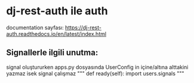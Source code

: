 # dj-rest-auth ile auth

documentation sayfası: https://dj-rest-auth.readthedocs.io/en/latest/index.html



## Signallerle ilgili unutma:

signal oluştururken apps.py dosyasında UserConfig in içine/altına alttakini yazmaz isek signal çalışmaz
"""
    def ready(self):
        import users.signals
"""

